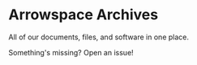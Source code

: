 # Arrowspace Archives
All of our documents, files, and software in one place.

Something's missing? Open an issue!
